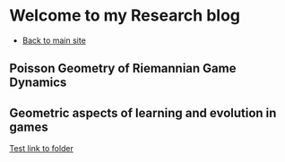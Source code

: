 # Welcome to my Research blog
 

- [Back to main site](https://davidelegacci.it/)

## Poisson Geometry of Riemannian Game Dynamics



## Geometric aspects of learning and evolution in games

[Test link to folder](Test/)